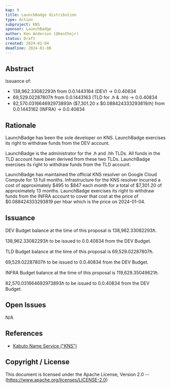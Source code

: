 ```yaml
---
kap: 9
title: LaunchBadge distribution
type: Action
subproject: KNS
sponsor: LaunchBadge
author: Ken Anderson (@kenthejr)
status: Draft
created: 2024-01-04
deadline: 2024-01-08
---
```


## Abstract

Issuance of:

- 138,962.33082293ℏ from 0.0.1443164 (DEV) -> 0.0.40834
- 69,529.02287807ℏ from 0.0.1443163 (TLD for .ℏ & .hh) -> 0.0.40834
- 82,570.031664692973893ℏ ($7,301.20 x $0.088424333293819/ℏ) from 0.0.1443162 (INFRA) -> 0.0.40834

## Rationale

LaunchBadge has been the sole developer on KNS. LaunchBadge exercises its right to withdraw funds from the DEV account.

LaunchBadge is the administrator for the .ℏ and .hh TLDs. All funds in the TLD account have been derived from these two TLDs. LaunchBadge exercises its right to withdraw funds from the TLD account.

LaunchBadge has maintained the official KNS resolver on Google Cloud Compute for 13 full months. Infrastructure for the KNS resolver incurred a cost of approximately $495 to $847 each month for a total of $7,301.20 of approximately 13 months. LaunchBadge exercises its right to withdraw funds from the INFRA account to cover that cost at the price of $0.088424333293819 per hbar which is the price on 2024-01-04.

## Issuance

DEV Budget balance at the time of this proposal is 138,962.33082293ℏ.

138,962.33082293ℏ to be issued to 0.0.40834 from the DEV Budget.

TLD Budget balance at the time of this proposal is 69,529.02287807ℏ.

69,529.02287807ℏ to be issued to 0.0.40834 from the DEV Budget.

INFRA Budget balance at the time of this proposal is 119,629.35049621ℏ.

82,570.031664692973893ℏ to be issued to 0.0.40834 from the DEV Budget.

## Open Issues

N/A

## References

- [Kabuto Name Service ("KNS")](https://kabuto.sh/)

## Copyright / License

This document is licensed under the Apache License, Version 2.0 -- (<https://www.apache.org/licenses/LICENSE-2.0>)
